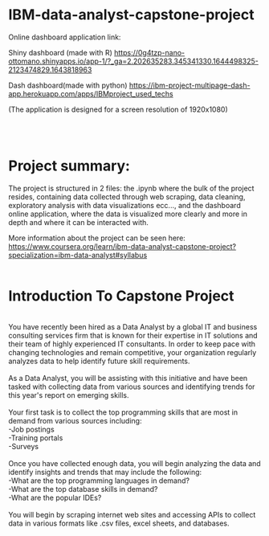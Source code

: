 # IBM-data-analyst-capstone-project

Online dashboard application link:

Shiny dashboard (made with R)
https://0g4tzp-nano-ottomano.shinyapps.io/app-1/?_ga=2.202635283.345341330.1644498325-2123474829.1643818963

Dash dashboard(made with python)
https://ibm-project-multipage-dash-app.herokuapp.com/apps/IBMproject_used_techs

(The application is designed for a screen resolution of 1920x1080)

<br><br>
<h1>Project summary:</h1>
The project is structured in 2 files: the .ipynb where the bulk of the project resides, containing data collected through web scraping, data cleaning, exploratory analysis with data visualizations ecc..., and the dashboard online application, where the data is visualized more clearly and more in depth and where it can be interacted with.

More information about the project can be seen here: https://www.coursera.org/learn/ibm-data-analyst-capstone-project?specialization=ibm-data-analyst#syllabus
<br><br>
<h1>Introduction To Capstone Project</h1>
<br>
You have recently been hired as a Data Analyst by a global IT and business consulting services firm that is known for their expertise in IT solutions and their team of highly experienced IT consultants.  In order to keep pace with changing technologies and remain competitive, your organization regularly analyzes data to help identify future skill requirements. 
<br><br>
As a Data Analyst, you will be assisting with this initiative and have been tasked with collecting data from various sources and identifying trends for this year's report on emerging skills. 
<br><br>
Your first task is to collect the top programming skills that are most in demand from various sources including:
<br>
-Job postings
<br>
-Training portals
<br>
-Surveys
<br><br>
Once you have collected enough data, you will begin analyzing the data and identify insights and trends that may include the following:
<br>
-What are the top programming languages in demand?
<br>
-What are the top database skills in demand?
<br>
-What are the popular IDEs?
<br><br>
You will begin by scraping internet web sites and accessing APIs to collect data in various formats like .csv files, excel sheets, and databases.   
 <br>
